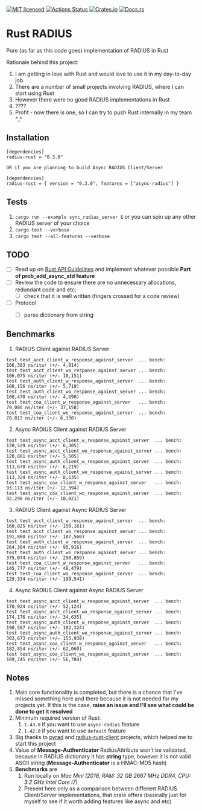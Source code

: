[![MIT licensed][mit-badge]][mit-url]
[![Actions Status][action-badge]][action-url]
[![Crates.io][crates-badge]][crates-url]
[![Docs.rs][docs-badge]][docs-url]


[action-badge]: https://github.com/MikhailMS/rust-radius/workflows/RustRadius/badge.svg
[action-url]:   https://github.com/MikhailMS/rust-radius/actions
[crates-badge]: https://img.shields.io/crates/v/radius-rust.svg
[crates-url]:   https://crates.io/crates/radius-rust
[docs-badge]:   https://docs.rs/radius-rust/badge.svg
[docs-url]:     https://docs.rs/radius-rust
[mit-badge]:    https://img.shields.io/badge/license-MIT-blue.svg
[mit-url]:      LICENSE


# Rust RADIUS 
Pure (as far as this code goes) implementation of RADIUS in Rust


Rationale behind this project:
1. I am getting in love with Rust and would love to use it in my day-to-day job.
2. There are a number of small projects involving RADIUS, where I can start using Rust
3. However there were no good RADIUS implementations in Rust
4. ????
5. Profit - now there is one, so I can try to push Rust internally in my team ^_^


## Installation
```
[dependencies]
radius-rust = "0.3.0"

OR if you are planning to build Async RADIUS Client/Server

[dependencies]
radius-rust = { version = "0.3.0", features = ["async-radius"] }
```


## Tests
1. `cargo run --example sync_radius_server &` or you can spin up any other RADIUS server of your choice
2. `cargo test --verbose`
2. `cargo test --all-features --verbose`


## TODO
- [ ] Read up on [Rust API Guidelines](https://rust-lang.github.io/api-guidelines) and implement whatever possible        **Part of prob_add_async_std feature**
- [ ] Review the code to ensure there are no unnecessary allocations, redundant code and etc:
  - [ ] check that it is well written (fingers crossed for a code review)
- [ ] Protocol
  - [ ] parse dictionary from string


## Benchmarks
1. RADIUS Client       against RADIUS Server
```
test test_acct_client_w_response_against_server  ... bench:     106,383 ns/iter (+/- 4,014)
test test_acct_client_wo_response_against_server ... bench:     106,075 ns/iter (+/- 10,151)
test test_auth_client_w_response_against_server  ... bench:     100,156 ns/iter (+/- 5,719)
test test_auth_client_wo_response_against_server ... bench:     100,470 ns/iter (+/- 4,690)
test test_coa_client_w_response_against_server   ... bench:      79,086 ns/iter (+/- 37,158)
test test_coa_client_wo_response_against_server  ... bench:      78,813 ns/iter (+/- 6,330)
```
2. Async RADIUS Client against RADIUS Server
```
test test_async_acct_client_w_response_against_server  ... bench:     120,529 ns/iter (+/- 6,305)
test test_async_acct_client_wo_response_against_server ... bench:     120,881 ns/iter (+/- 5,505)
test test_async_auth_client_w_response_against_server  ... bench:     113,678 ns/iter (+/- 6,219)
test test_async_auth_client_wo_response_against_server ... bench:     113,324 ns/iter (+/- 8,135)
test test_async_coa_client_w_response_against_server   ... bench:      93,113 ns/iter (+/- 12,394)
test test_async_coa_client_wo_response_against_server  ... bench:      92,298 ns/iter (+/- 10,021)
```
3. RADIUS Client       against Async RADIUS Server
```
test test_acct_client_w_response_against_server  ... bench:     160,825 ns/iter (+/- 150,161)
test test_acct_client_wo_response_against_server ... bench:     191,860 ns/iter (+/- 107,560)
test test_auth_client_w_response_against_server  ... bench:     264,304 ns/iter (+/- 95,916)
test test_auth_client_wo_response_against_server ... bench:     375,074 ns/iter (+/- 290,859)
test test_coa_client_w_response_against_server   ... bench:     145,777 ns/iter (+/- 48,479)
test test_coa_client_wo_response_against_server  ... bench:     129,334 ns/iter (+/- 199,541)
```
4. Async RADIUS Client against Async RADIUS Server
```
test test_async_acct_client_w_response_against_server  ... bench:     170,924 ns/iter (+/- 52,124)
test test_async_acct_client_wo_response_against_server ... bench:     174,176 ns/iter (+/- 34,635)
test test_async_auth_client_w_response_against_server  ... bench:     190,587 ns/iter (+/- 182,324)
test test_async_auth_client_wo_response_against_server ... bench:     303,673 ns/iter (+/- 153,938)
test test_async_coa_client_w_response_against_server   ... bench:     182,854 ns/iter (+/- 62,060)
test test_async_coa_client_wo_response_against_server  ... bench:     189,745 ns/iter (+/- 56,784)
```


## Notes
1. Main core functionality is completed, but there is a chance that I've missed something here and there because it is not needed for my projects yet. If this is the case, **raise an issue and I'll see what could be done to get it resolved**
2. Minimum required version of Rust:
    1. `1.43.0` if you want to use `async-radius` feature
    2. `1.42.0` if you want to use `default`      feature
3. Big thanks to [pyrad](https://github.com/pyradius/pyrad) and [radius-rust-client](https://github.com/athonet-open/rust-radius-client) projects, which helped me to start this project
4. Value of **Message-Authenticator** RadiusAttribute won't be validated, because in RADIUS dictionary it has **string** type, however it is not valid ASCII string (**Message-Authenticator** is a HMAC-MD5 hash)
5. **Benchmarks** are
    1. Run locally on *Mac Mini (2018, RAM: 32 GB 2667 MHz DDR4, CPU: 3.2 GHz Intel Core i7)*
    2. Present here only as a comparison between different RADIUS Client/Server implementations, that crate offers (basically just for myself to see if it worth adding features like async and etc)
